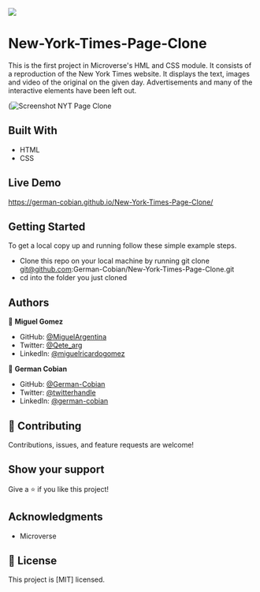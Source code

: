 ![](https://img.shields.io/badge/Microverse-blueviolet)

# New-York-Times-Page-Clone

This is the first project in Microverse's HML and CSS module. It consists of a reproduction of the New York Times website. It displays the text, images and video of the original on the given day. Advertisements and many of the interactive elements have been left out.

(![Screenshot NYT Page Clone](https://user-images.githubusercontent.com/68709712/112506080-a4634e80-8d4a-11eb-98b4-3ea29bc16dec.png)


## Built With

- HTML
- CSS


## Live Demo

https://german-cobian.github.io/New-York-Times-Page-Clone/


## Getting Started

To get a local copy up and running follow these simple example steps.

- Clone this repo on your local machine by running git clone git@github.com:German-Cobian/New-York-Times-Page-Clone.git
- cd into the folder you just cloned


## Authors

👤 **Miguel Gomez**

- GitHub: [@MiguelArgentina](https://github.com/MiguelArgentina)
- Twitter: [@Qete_arg](https://twitter.com/Qete_arg)
- LinkedIn: [@miguelricardogomez](https://www.linkedin.com/in/miguelricardogomez)

👤 **German Cobian**

- GitHub: [@German-Cobian](https://github.com/German-Cobian)
- Twitter: [@twitterhandle](https://twitter.com/GermanCobian3)
- LinkedIn: [@german-cobian](https://www.linkedin.com/in/german-cobian)


## 🤝 Contributing

Contributions, issues, and feature requests are welcome!


## Show your support

Give a ⭐️ if you like this project!


## Acknowledgments

- Microverse


## 📝 License

This project is [MIT] licensed.